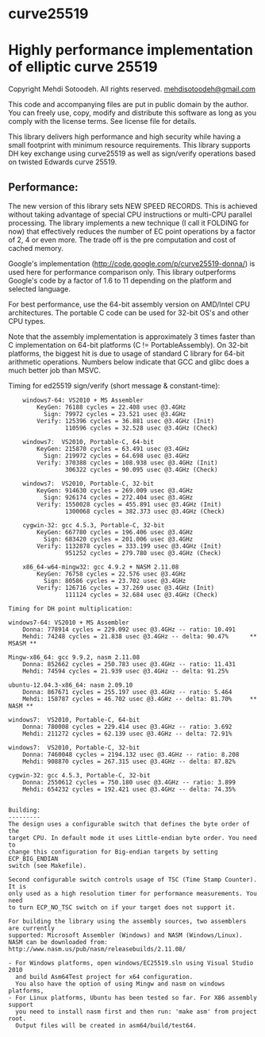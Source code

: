 # curve25519
Highly performance implementation of elliptic curve 25519
=========================================================

Copyright Mehdi Sotoodeh.  All rights reserved.
<mehdisotoodeh@gmail.com>

This code and accompanying files are put in public domain by the author.
You can freely use, copy, modify and distribute this software as long
as you comply with the license terms. See license file for details.

This library delivers high performance and high security while having a small
footprint with minimum resource requirements.
This library supports DH key exchange using curve25519 as well as sign/verify
operations based on twisted Edwards curve 25519.


Performance:
------------
The new version of this library sets NEW SPEED RECORDS. This is achieved 
without taking advantage of special CPU instructions or multi-CPU parallel 
processing.
The library implements a new technique (I call it FOLDING for now) that 
effectively reduces the number of EC point operations by a factor of 2, 4 
or even more. The trade off is the pre computation and cost of cached memory.

Google's implementation (http://code.google.com/p/curve25519-donna/) is used
here for performance comparison only. This library outperforms Google's code 
by a factor of 1.6 to 11 depending on the platform and selected language.

For best performance, use the 64-bit assembly version on AMD/Intel CPU 
architectures. The portable C code can be used for 32-bit OS's and other CPU 
types.

Note that the assembly implementation is approximately 3 times faster than C 
implementation on 64-bit platforms (C != PortableAssembly).
On 32-bit platforms, the biggest hit is due to usage of standard C library for
64-bit arithmetic operations. Numbers below indicate that GCC and glibc does a 
much better job than MSVC.


Timing for ed25519 sign/verify (short message & constant-time):
```
    windows7-64: VS2010 + MS Assembler
        KeyGen: 76188 cycles = 22.408 usec @3.4GHz
          Sign: 79972 cycles = 23.521 usec @3.4GHz
        Verify: 125396 cycles = 36.881 usec @3.4GHz (Init)
                110596 cycles = 32.528 usec @3.4GHz (Check)

    windows7:  VS2010, Portable-C, 64-bit
        KeyGen: 215870 cycles = 63.491 usec @3.4GHz
          Sign: 219972 cycles = 64.698 usec @3.4GHz
        Verify: 370388 cycles = 108.938 usec @3.4GHz (Init)
                306322 cycles = 90.095 usec @3.4GHz (Check)
    
    windows7:  VS2010, Portable-C, 32-bit
        KeyGen: 914630 cycles = 269.009 usec @3.4GHz
          Sign: 926174 cycles = 272.404 usec @3.4GHz
        Verify: 1550028 cycles = 455.891 usec @3.4GHz (Init)
                1300068 cycles = 382.373 usec @3.4GHz (Check)

    cygwin-32: gcc 4.5.3, Portable-C, 32-bit
        KeyGen: 667780 cycles = 196.406 usec @3.4GHz
          Sign: 683420 cycles = 201.006 usec @3.4GHz
        Verify: 1132878 cycles = 333.199 usec @3.4GHz (Init)
                951252 cycles = 279.780 usec @3.4GHz (Check)

    x86_64-w64-mingw32: gcc 4.9.2 + NASM 2.11.08
        KeyGen: 76758 cycles = 22.576 usec @3.4GHz
          Sign: 80586 cycles = 23.702 usec @3.4GHz
        Verify: 126716 cycles = 37.269 usec @3.4GHz (Init)
                111124 cycles = 32.684 usec @3.4GHz (Check)
    
Timing for DH point multiplication:
```
    windows7-64: VS2010 + MS Assembler
        Donna: 778914 cycles = 229.092 usec @3.4GHz -- ratio: 10.491
        Mehdi: 74248 cycles = 21.838 usec @3.4GHz -- delta: 90.47%      ** MSASM **

    Mingw-x86_64: gcc 9.9.2, nasm 2.11.08
        Donna: 852662 cycles = 250.783 usec @3.4GHz -- ratio: 11.431
        Mehdi: 74594 cycles = 21.939 usec @3.4GHz -- delta: 91.25%

    ubuntu-12.04.3-x86_64: nasm 2.09.10
        Donna: 867671 cycles = 255.197 usec @3.4GHz -- ratio: 5.464
        Mehdi: 158787 cycles = 46.702 usec @3.4GHz -- delta: 81.70%     ** NASM **

    windows7:  VS2010, Portable-C, 64-bit
        Donna: 780008 cycles = 229.414 usec @3.4GHz -- ratio: 3.692
        Mehdi: 211272 cycles = 62.139 usec @3.4GHz -- delta: 72.91%

    windows7:  VS2010, Portable-C, 32-bit
        Donna: 7460048 cycles = 2194.132 usec @3.4GHz -- ratio: 8.208
        Mehdi: 908870 cycles = 267.315 usec @3.4GHz -- delta: 87.82%

    cygwin-32: gcc 4.5.3, Portable-C, 32-bit
        Donna: 2550612 cycles = 750.180 usec @3.4GHz -- ratio: 3.899
        Mehdi: 654232 cycles = 192.421 usec @3.4GHz -- delta: 74.35%
```

Building:
---------
The design uses a configurable switch that defines the byte order of the
target CPU. In default mode it uses Little-endian byte order. You need to
change this configuration for Big-endian targets by setting ECP_BIG_ENDIAN
switch (see Makefile).

Second configurable switch controls usage of TSC (Time Stamp Counter). It is
only used as a high resolution timer for performance measurements. You need 
to turn ECP_NO_TSC switch on if your target does not support it.

For building the library using the assembly sources, two assemblers are currently
supported: Microsoft Assembler (Windows) and NASM (Windows/Linux). 
NASM can be downloaded from: http://www.nasm.us/pub/nasm/releasebuilds/2.11.08/

- For Windows platforms, open windows/EC25519.sln using Visual Studio 2010
  and build Asm64Test project for x64 configuration.
  You also have the option of using Mingw and nasm on windows platforms,
- For Linux platforms, Ubuntu has been tested so far. For X86 assembly support 
  you need to install nasm first and then run: 'make asm' from project root.
  Output files will be created in asm64/build/test64.

